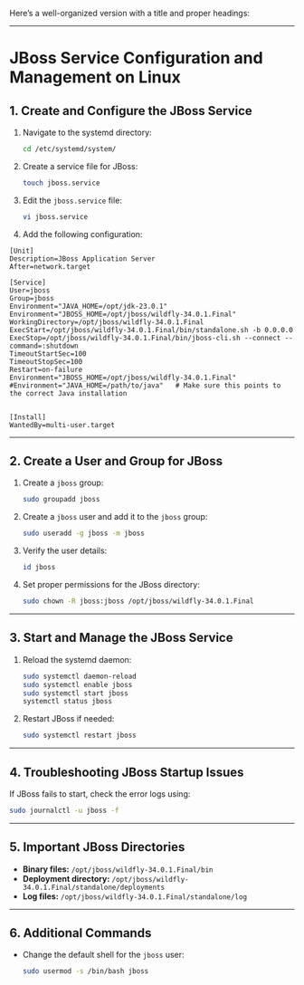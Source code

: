 Here’s a well-organized version with a title and proper headings:  

---

# **JBoss Service Configuration and Management on Linux**

## **1. Create and Configure the JBoss Service**  

1. Navigate to the systemd directory:  
   ```bash
   cd /etc/systemd/system/
   ```
2. Create a service file for JBoss:  
   ```bash
   touch jboss.service
   ```
3. Edit the `jboss.service` file:  
   ```bash
   vi jboss.service
   ```
4. Add the following configuration:  

```
[Unit]
Description=JBoss Application Server
After=network.target

[Service]
User=jboss
Group=jboss
Environment="JAVA_HOME=/opt/jdk-23.0.1"
Environment="JBOSS_HOME=/opt/jboss/wildfly-34.0.1.Final"
WorkingDirectory=/opt/jboss/wildfly-34.0.1.Final
ExecStart=/opt/jboss/wildfly-34.0.1.Final/bin/standalone.sh -b 0.0.0.0
ExecStop=/opt/jboss/wildfly-34.0.1.Final/bin/jboss-cli.sh --connect --command=:shutdown
TimeoutStartSec=100
TimeoutStopSec=100
Restart=on-failure
Environment="JBOSS_HOME=/opt/jboss/wildfly-34.0.1.Final"
#Environment="JAVA_HOME=/path/to/java"   # Make sure this points to the correct Java installation


[Install]
WantedBy=multi-user.target
```

---

## **2. Create a User and Group for JBoss**  

1. Create a `jboss` group:  
   ```bash
   sudo groupadd jboss
   ```
2. Create a `jboss` user and add it to the `jboss` group:  
   ```bash
   sudo useradd -g jboss -m jboss
   ```
3. Verify the user details:  
   ```bash
   id jboss
   ```
4. Set proper permissions for the JBoss directory:  
   ```bash
   sudo chown -R jboss:jboss /opt/jboss/wildfly-34.0.1.Final
   ```

---

## **3. Start and Manage the JBoss Service**  

1. Reload the systemd daemon:  
   ```bash
   sudo systemctl daemon-reload
   sudo systemctl enable jboss
   sudo systemctl start jboss
   systemctl status jboss
   ```
2. Restart JBoss if needed:  
   ```bash
   sudo systemctl restart jboss
   ```

---

## **4. Troubleshooting JBoss Startup Issues**  

If JBoss fails to start, check the error logs using:  
```bash
sudo journalctl -u jboss -f
```

---

## **5. Important JBoss Directories**  

- **Binary files:** `/opt/jboss/wildfly-34.0.1.Final/bin`  
- **Deployment directory:** `/opt/jboss/wildfly-34.0.1.Final/standalone/deployments`  
- **Log files:** `/opt/jboss/wildfly-34.0.1.Final/standalone/log`

---

## **6. Additional Commands**  

- Change the default shell for the `jboss` user:  
  ```bash
  sudo usermod -s /bin/bash jboss
  ```
